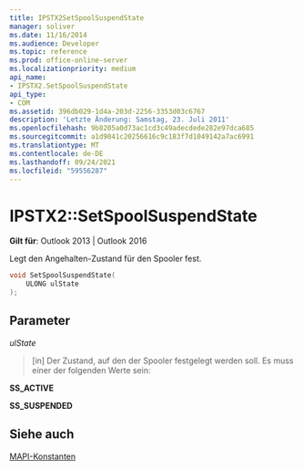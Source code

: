 ```yaml
---
title: IPSTX2SetSpoolSuspendState
manager: soliver
ms.date: 11/16/2014
ms.audience: Developer
ms.topic: reference
ms.prod: office-online-server
ms.localizationpriority: medium
api_name:
- IPSTX2.SetSpoolSuspendState
api_type:
- COM
ms.assetid: 396db029-1d4a-203d-2256-3353d03c6767
description: 'Letzte Änderung: Samstag, 23. Juli 2011'
ms.openlocfilehash: 9b8205a0d73ac1cd3c49adecdede282e97dca685
ms.sourcegitcommit: a1d9041c20256616c9c183f7d1049142a7ac6991
ms.translationtype: MT
ms.contentlocale: de-DE
ms.lasthandoff: 09/24/2021
ms.locfileid: "59556287"
---
```

# <a name="ipstx2setspoolsuspendstate"></a>IPSTX2::SetSpoolSuspendState

  
  
**Gilt für**: Outlook 2013 | Outlook 2016 
  
Legt den Angehalten-Zustand für den Spooler fest.
  
```cpp
void SetSpoolSuspendState( 
    ULONG ulState 
);
```

## <a name="parameters"></a>Parameter

 _ulState_
  
> [in] Der Zustand, auf den der Spooler festgelegt werden soll. Es muss einer der folgenden Werte sein:
    
 **SS_ACTIVE**
  
> 
    
 **SS_SUSPENDED**
  
> 
    
## <a name="see-also"></a>Siehe auch



[MAPI-Konstanten](mapi-constants.md)

